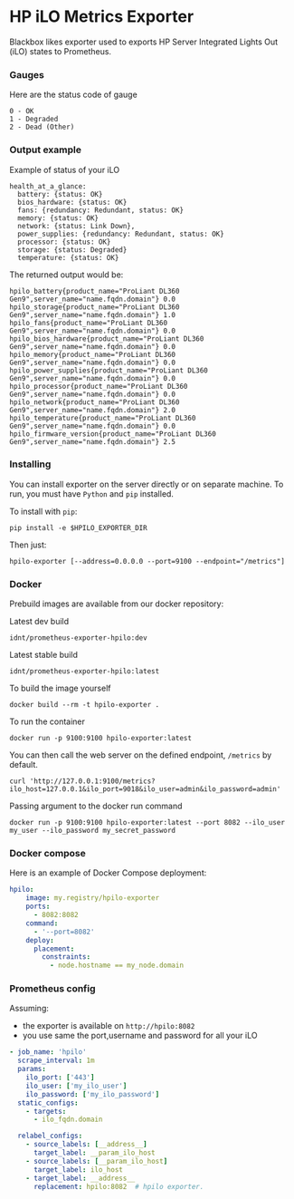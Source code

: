 # HP iLO Metrics Exporter

Blackbox likes exporter used to exports HP Server Integrated Lights Out (iLO) states to Prometheus.

### Gauges

Here are the status code of gauge
```
0 - OK
1 - Degraded
2 - Dead (Other)
```


### Output example

Example of status of your iLO
```
health_at_a_glance:
  battery: {status: OK}
  bios_hardware: {status: OK}
  fans: {redundancy: Redundant, status: OK}
  memory: {status: OK}
  network: {status: Link Down},
  power_supplies: {redundancy: Redundant, status: OK}
  processor: {status: OK}
  storage: {status: Degraded}
  temperature: {status: OK}
```

The returned output would be:
```
hpilo_battery{product_name="ProLiant DL360 Gen9",server_name="name.fqdn.domain"} 0.0
hpilo_storage{product_name="ProLiant DL360 Gen9",server_name="name.fqdn.domain"} 1.0
hpilo_fans{product_name="ProLiant DL360 Gen9",server_name="name.fqdn.domain"} 0.0
hpilo_bios_hardware{product_name="ProLiant DL360 Gen9",server_name="name.fqdn.domain"} 0.0
hpilo_memory{product_name="ProLiant DL360 Gen9",server_name="name.fqdn.domain"} 0.0
hpilo_power_supplies{product_name="ProLiant DL360 Gen9",server_name="name.fqdn.domain"} 0.0
hpilo_processor{product_name="ProLiant DL360 Gen9",server_name="name.fqdn.domain"} 0.0
hpilo_network{product_name="ProLiant DL360 Gen9",server_name="name.fqdn.domain"} 2.0
hpilo_temperature{product_name="ProLiant DL360 Gen9",server_name="name.fqdn.domain"} 0.0
hpilo_firmware_version{product_name="ProLiant DL360 Gen9",server_name="name.fqdn.domain"} 2.5
```

### Installing

You can install exporter on the server directly or on separate machine.
To run, you must have `Python` and `pip` installed.

To install with `pip`:
```
pip install -e $HPILO_EXPORTER_DIR
```

Then just:
```
hpilo-exporter [--address=0.0.0.0 --port=9100 --endpoint="/metrics"]
```

### Docker

Prebuild images are available from our docker repository:

Latest dev build
```
idnt/prometheus-exporter-hpilo:dev
```

Latest stable build
```
idnt/prometheus-exporter-hpilo:latest
```


To build the image yourself
```
docker build --rm -t hpilo-exporter .
```

To run the container
```
docker run -p 9100:9100 hpilo-exporter:latest
```

You can then call the web server on the defined endpoint, `/metrics` by default.
```
curl 'http://127.0.0.1:9100/metrics?ilo_host=127.0.0.1&ilo_port=9018&ilo_user=admin&ilo_password=admin'
```

Passing argument to the docker run command
```
docker run -p 9100:9100 hpilo-exporter:latest --port 8082 --ilo_user my_user --ilo_password my_secret_password
```

### Docker compose

Here is an example of Docker Compose deployment:

```yml
hpilo:
    image: my.registry/hpilo-exporter
    ports:
      - 8082:8082
    command:
      - '--port=8082'
    deploy:
      placement:
        constraints:
          - node.hostname == my_node.domain
```

### Prometheus config

Assuming:
- the exporter is available on `http://hpilo:8082`
- you use same the port,username and password for all your iLO

```yml
- job_name: 'hpilo'
  scrape_interval: 1m
  params:
    ilo_port: ['443']
    ilo_user: ['my_ilo_user']
    ilo_password: ['my_ilo_password']
  static_configs:
    - targets:
      - ilo_fqdn.domain

  relabel_configs:
    - source_labels: [__address__]
      target_label: __param_ilo_host
    - source_labels: [__param_ilo_host]
      target_label: ilo_host
    - target_label: __address__
      replacement: hpilo:8082  # hpilo exporter.
```

